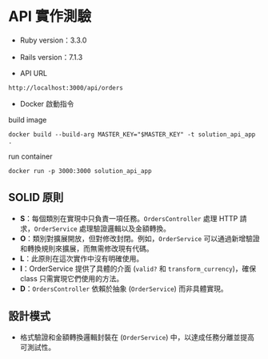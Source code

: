 # API 實作測驗

* Ruby version：3.3.0

* Rails version：7.1.3

* API URL
```
http://localhost:3000/api/orders
```

* Docker 啟動指令

build image
```
docker build --build-arg MASTER_KEY="$MASTER_KEY" -t solution_api_app .
```

run container
```
docker run -p 3000:3000 solution_api_app
```

## SOLID 原則

- **S**：每個類別在實現中只負責一項任務。`OrdersController` 處理 HTTP 請求，`OrderService` 處理驗證邏輯以及金額轉換。
- **O**：類別對擴展開放，但對修改封閉。例如，`OrderService` 可以通過新增驗證和轉換規則來擴展，而無需修改現有代碼。
- **L**：此原則在這次實作中沒有明確使用。
- **I**：OrderService 提供了具體的介面 (`valid?` 和 `transform_currency`)，確保 class 只需實現它們使用的方法。
- **D**：`OrdersController` 依賴於抽象 (`OrderService`) 而非具體實現。

## 設計模式

- 格式驗證和金額轉換邏輯封裝在 (`OrderService`) 中，以達成任務分離並提高可測試性。
